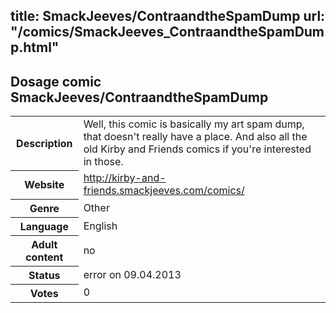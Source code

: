 title: SmackJeeves/ContraandtheSpamDump
url: "/comics/SmackJeeves_ContraandtheSpamDump.html"
---
Dosage comic SmackJeeves/ContraandtheSpamDump
-----------------------------------------

<table class="comicinfo">
<tr>
<th>Description</th><td>Well, this comic is basically my art spam dump, that doesn't really have a place. And also all the old Kirby and Friends comics if you're interested in those.</td>
</tr>
<tr>
<th>Website</th><td><a href="http://kirby-and-friends.smackjeeves.com/comics/">http://kirby-and-friends.smackjeeves.com/comics/</a></td>
</tr>
<tr>
<th>Genre</th><td>Other</td>
</tr>
<tr>
<th>Language</th><td>English</td>
</tr>
<tr>
<th>Adult content</th><td>no</td>
</tr>
<tr>
<th>Status</th><td>error on 09.04.2013</td>
</tr>
<tr>
<th>Votes</th><td>0</div></td>
</tr>
</table>
